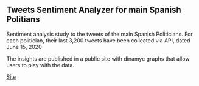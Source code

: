 ## Tweets Sentiment Analyzer for main Spanish Politians 

Sentiment analysis study to the tweets of the main Spanish Politicians. For each politician, their last 3,200 tweets have been collected via API, dated June 15, 2020

The insights are published in a public site with dinamyc graphs that allow users to play with the data.

[Site](https://twitter-sentiment-spain.herokuapp.com/) 
